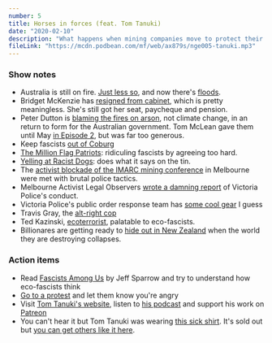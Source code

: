 ```yaml
---
number: 5
title: Horses in forces (feat. Tom Tanuki)
date: "2020-02-10"
description: "What happens when mining companies move to protect their interests from protesters? We talk with activist and comedian Tom Tanuki about the growing threat of eco-fascism."
fileLink: "https://mcdn.podbean.com/mf/web/ax879s/nge005-tanuki.mp3"
---
```


### Show notes

- Australia is still on fire. [Just less so](https://www.theguardian.com/world/2020/feb/07/massive-relief-torrential-rain-douses-bushfires-across-parts-of-australia), and now there's [floods](https://www.abc.net.au/news/2020-02-09/life-threatening-nsw-flood-warnings-power-out-for-thousands/11947268).
- Bridget McKenzie has [resigned from cabinet](https://www.theguardian.com/australia-news/2020/feb/02/bridget-mckenzie-resigns-following-sports-rort-affair), which is pretty meaningless. She's still got her seat, paycheque and pension.
- Peter Dutton is [blaming the fires on arson](https://twitter.com/joshgnosis/status/1224927542416592897), not climate change, in an return to form for the Australian government. Tom McLean gave them until May [in Episode 2](/002-clean-coal-and-other-fairytales/), but was far too generous.
- Keep fascists [out of Coburg](https://slackbastard.anarchobase.com/?p=39934)
- [The Million Flag Patriots](https://newmatilda.com/2018/10/31/punching-patriots-tackle-gavin-mcinnes-proud-boys-promise-violence-australia/): ridiculing fascists by agreeing too hard.
- [Yelling at Racist Dogs](https://thebrag.com/from-the-frontlines-to-the-fringe-the-rise-of-yelling-at-racist-dogs/): does what it says on the tin.
- The [activist blockade of the IMARC mining conference](https://www.abc.net.au/news/2019-10-29/protesters-clash-with-police-outside-melbourne-mining-conference/11648540) in Melbourne were met with brutal police tactics.
- Melbourne Activist Legal Observers [wrote a damning report](https://melbourneactivistlegalsupport.org/2019/12/06/report-the-policing-of-the-imarc-protests/) of Victoria Police's conduct.  
- Victoria Police's public order response team has [some cool gear](https://www.theage.com.au/national/victoria/public-order-response-team-20170325-gv6cc1.html) I guess
- Travis Gray, the [alt-right cop](https://twitter.com/tom_tanuki/status/1190185931166236672)
- Ted Kazinski, [ecoterrorist](https://en.wikipedia.org/wiki/Ted_Kaczynski#Industrial_Society_and_Its_Future), palatable to eco-fascists.
- Billionares are getting ready to [hide out in New Zealand](https://www.theguardian.com/news/2018/feb/15/why-silicon-valley-billionaires-are-prepping-for-the-apocalypse-in-new-zealand) when the world they are destroying collapses.

### Action items

- Read [Fascists Among Us](https://scribepublications.com.au/books-authors/books/person-x-and-the-fascists-among-us) by Jeff Sparrow and try to understand how eco-fascists think
- [Go to a protest](http://www.climatechangeprotests.net.au/) and let them know you're angry
- Visit [Tom Tanuki's website](https://tomtanuki.net/), listen to [his podcast](https://poorcanfeedthebirds.podbean.com/) and support his work on [Patreon](https://www.patreon.com/tomtanuki)
- You can't hear it but Tom Tanuki was wearing [this sick shirt](https://www.instagram.com/p/B7F0j8mpkPT/). It's sold out but [you can get others like it here](https://www.eddiesgrubhouse.com/shop).
